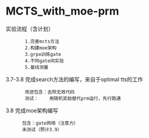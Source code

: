 # MCTS_with_moe-prm

实验流程（含计划）
 
           1.完善mcts方法
           2.构建moe架构
           3.grpo训练gate
           4.不同gate间实验
           5.基线测量


3.7-3.8 完成search方法的编写，来自于optimal tts的工作

           改进包含：去除无效代码
           测试：    用随机奖励替代prm运行，先行跑通
           
3.8     完成moe架构编写
   
          包含：gate网络（注意力）
          未测试（预计3.9）
